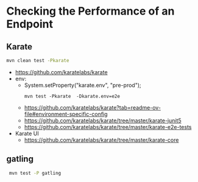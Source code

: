 # Checking the Performance of an Endpoint
##  Karate
```bash
mvn clean test -Pkarate
```
* https://github.com/karatelabs/karate
* env:
  * System.setProperty("karate.env", "pre-prod"); 
    ```
    mvn test -Pkarate  -Dkarate.env=e2e 
    ```
  * https://github.com/karatelabs/karate?tab=readme-ov-file#environment-specific-config
  * https://github.com/karatelabs/karate/tree/master/karate-junit5
  * https://github.com/karatelabs/karate/tree/master/karate-e2e-tests
* Karate UI  
  * https://github.com/karatelabs/karate/tree/master/karate-core

##  gatling
```bash
 mvn test -P gatling 
```
